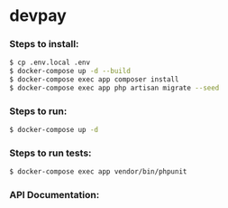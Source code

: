 # devpay

### Steps to install:

```sh
$ cp .env.local .env
$ docker-compose up -d --build
$ docker-compose exec app composer install
$ docker-compose exec app php artisan migrate --seed
```

### Steps to run:
```sh
$ docker-compose up -d
```

### Steps to run tests:

```sh
$ docker-compose exec app vendor/bin/phpunit
```

### API Documentation: